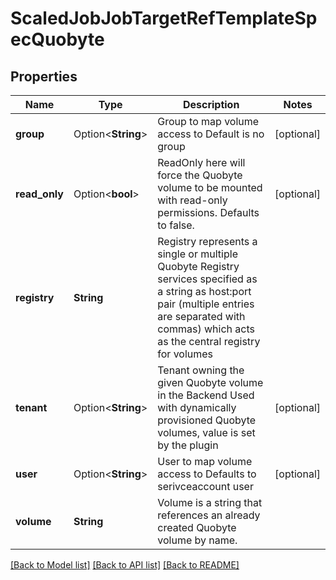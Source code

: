 # ScaledJobJobTargetRefTemplateSpecQuobyte

## Properties

Name | Type | Description | Notes
------------ | ------------- | ------------- | -------------
**group** | Option<**String**> | Group to map volume access to Default is no group | [optional]
**read_only** | Option<**bool**> | ReadOnly here will force the Quobyte volume to be mounted with read-only permissions. Defaults to false. | [optional]
**registry** | **String** | Registry represents a single or multiple Quobyte Registry services specified as a string as host:port pair (multiple entries are separated with commas) which acts as the central registry for volumes | 
**tenant** | Option<**String**> | Tenant owning the given Quobyte volume in the Backend Used with dynamically provisioned Quobyte volumes, value is set by the plugin | [optional]
**user** | Option<**String**> | User to map volume access to Defaults to serivceaccount user | [optional]
**volume** | **String** | Volume is a string that references an already created Quobyte volume by name. | 

[[Back to Model list]](../README.md#documentation-for-models) [[Back to API list]](../README.md#documentation-for-api-endpoints) [[Back to README]](../README.md)


